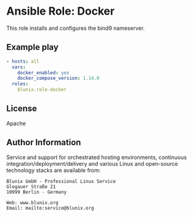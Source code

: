 Ansible Role: Docker
====================

This role installs and configures the bind9 nameserver.

Example play
------------

```yaml
- hosts: all
  vars:
    docker_enabled: yes
    docker_compose_version: 1.14.0
  roles:
    blunix.role-docker
```

License
-------

Apache

Author Information
------------------

Service and support for orchestrated hosting environments, continuous integration/deployment/delivery and various Linux and open-source technology stacks are available from:

```
Blunix GmbH - Professional Linux Service
Glogauer Straße 21
10999 Berlin - Germany

Web: www.blunix.org
Email: mailto:service@blunix.org
```
